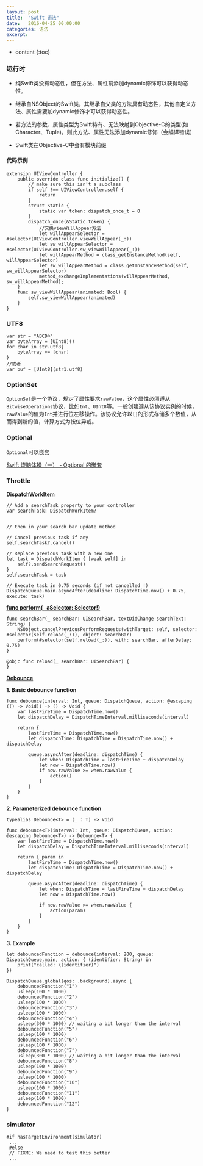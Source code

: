 ```yaml
---
layout: post
title:  "Swift 语法"
date:   2016-04-25 00:00:00
categories: 语法
excerpt: 
---
```


* content
{:toc}

### 运行时

- 纯Swift类没有动态性，但在方法、属性前添加dynamic修饰可以获得动态性。

- 继承自NSObject的Swift类，其继承自父类的方法具有动态性，其他自定义方法、属性需要加dynamic修饰才可以获得动态性。

- 若方法的参数、属性类型为Swift特有、无法映射到Objective-C的类型(如Character、Tuple)，则此方法、属性无法添加dynamic修饰（会编译错误）

- Swift类在Objective-C中会有模块前缀

#### 代码示例

````
extension UIViewController {
    public override class func initialize() {
        // make sure this isn't a subclass
        if self !== UIViewController.self {
            return
        }
        struct Static {
            static var token: dispatch_once_t = 0
        }
        dispatch_once(&Static.token) {
            //交换viewWillAppear方法
            let willAppearSelector = #selector(UIViewController.viewWillAppear(_:))
            let sw_willAppearSelector = #selector(UIViewController.sw_viewWillAppear(_:))
            let willAppearMethod = class_getInstanceMethod(self, willAppearSelector)
            let sw_willAppearMethod = class_getInstanceMethod(self, sw_willAppearSelector)
            method_exchangeImplementations(willAppearMethod, sw_willAppearMethod);
    }
    func sw_viewWillAppear(animated: Bool) {
        self.sw_viewWillAppear(animated)
    }
}
````  

### UTF8

````
var str = "ABCD☺️"
var byteArray = [UInt8]()
for char in str.utf8{
    byteArray += [char]
}
//或者
var buf = [UInt8](str1.utf8)
````

### OptionSet

`OptionSet`是一个协议，规定了属性要求`rawValue`，这个属性必须遵从`BitwiseOperations`协议，比如`Int`、`UInt8`等。一般创建遵从该协议实例的时候，`rawValue`的值为`Int`并进行位左移操作。该协议允许以`[]`的形式存储多个数值，从而得到新的值，计算方式为按位异或。

### Optional

`Optional`可以嵌套

[Swift 烧脑体操（一） - Optional 的嵌套](http://blog.devtang.com/2016/02/27/swift-gym-1-nested-optional/)

### Throttle

**[DispatchWorkItem](https://stackoverflow.com/a/48666001)**
````
// Add a searchTask property to your controller
var searchTask: DispatchWorkItem?


// then in your search bar update method

// Cancel previous task if any
self.searchTask?.cancel()

// Replace previous task with a new one
let task = DispatchWorkItem { [weak self] in
    self?.sendSearchRequest() 
}
self.searchTask = task

// Execute task in 0.75 seconds (if not cancelled !)
DispatchQueue.main.asyncAfter(deadline: DispatchTime.now() + 0.75, execute: task)
````

**[func perform(_ aSelector: Selector!)](https://stackoverflow.com/a/47945314)**
````
func searchBar(_ searchBar: UISearchBar, textDidChange searchText: String) {
    NSObject.cancelPreviousPerformRequests(withTarget: self, selector: #selector(self.reload(_:)), object: searchBar)
    perform(#selector(self.reload(_:)), with: searchBar, afterDelay: 0.75)
}

@objc func reload(_ searchBar: UISearchBar) {
}
````

**[Debounce](https://stackoverflow.com/a/40634366)**

**1. Basic debounce function**
````
func debounce(interval: Int, queue: DispatchQueue, action: @escaping (() -> Void)) -> () -> Void {
    var lastFireTime = DispatchTime.now()
    let dispatchDelay = DispatchTimeInterval.milliseconds(interval)

    return {
        lastFireTime = DispatchTime.now()
        let dispatchTime: DispatchTime = DispatchTime.now() + dispatchDelay

        queue.asyncAfter(deadline: dispatchTime) {
            let when: DispatchTime = lastFireTime + dispatchDelay
            let now = DispatchTime.now()
            if now.rawValue >= when.rawValue {
                action()
            }
        }
    }
}
````

**2. Parameterized debounce function**
````
typealias Debounce<T> = (_ : T) -> Void

func debounce<T>(interval: Int, queue: DispatchQueue, action: @escaping Debounce<T>) -> Debounce<T> {
    var lastFireTime = DispatchTime.now()
    let dispatchDelay = DispatchTimeInterval.milliseconds(interval)

    return { param in
        lastFireTime = DispatchTime.now()
        let dispatchTime: DispatchTime = DispatchTime.now() + dispatchDelay

        queue.asyncAfter(deadline: dispatchTime) {
            let when: DispatchTime = lastFireTime + dispatchDelay
            let now = DispatchTime.now()

            if now.rawValue >= when.rawValue {
                action(param)
            }
        }
    }
}
````

**3. Example**
````
let debouncedFunction = debounce(interval: 200, queue: DispatchQueue.main, action: { (identifier: String) in
    print("called: \(identifier)")
})

DispatchQueue.global(qos: .background).async {
    debouncedFunction("1")
    usleep(100 * 1000)
    debouncedFunction("2")
    usleep(100 * 1000)
    debouncedFunction("3")
    usleep(100 * 1000)
    debouncedFunction("4")
    usleep(300 * 1000) // waiting a bit longer than the interval
    debouncedFunction("5")
    usleep(100 * 1000)
    debouncedFunction("6")
    usleep(100 * 1000)
    debouncedFunction("7")
    usleep(300 * 1000) // waiting a bit longer than the interval
    debouncedFunction("8")
    usleep(100 * 1000)
    debouncedFunction("9")
    usleep(100 * 1000)
    debouncedFunction("10")
    usleep(100 * 1000)
    debouncedFunction("11")
    usleep(100 * 1000)
    debouncedFunction("12")
}
````

### simulator

````
#if hasTargetEnvironment(simulator)
 ...
 #else
 // FIXME: We need to test this better
 ...
 
````